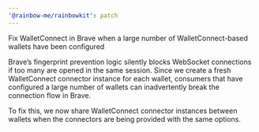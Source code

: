 ```yaml
---
'@rainbow-me/rainbowkit': patch
---
```


Fix WalletConnect in Brave when a large number of WalletConnect-based wallets have been configured

Brave’s fingerprint prevention logic silently blocks WebSocket connections if too many are opened in the same session. Since we create a fresh WalletConnect connector instance for each wallet, consumers that have configured a large number of wallets can inadvertently break the connection flow in Brave.

To fix this, we now share WalletConnect connector instances between wallets when the connectors are being provided with the same options.
